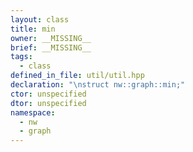 ```yaml
---
layout: class
title: min
owner: __MISSING__
brief: __MISSING__
tags:
  - class
defined_in_file: util/util.hpp
declaration: "\nstruct nw::graph::min;"
ctor: unspecified
dtor: unspecified
namespace:
  - nw
  - graph
---
```


```{index}  min
```

